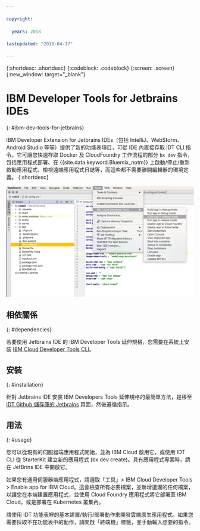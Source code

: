 ```yaml
---

copyright:

  years: 2018

lastupdated: "2018-04-17"

---
```


{:shortdesc: .shortdesc}
{:codeblock: .codeblock}
{:screen: .screen}
{:new_window: target="_blank"}

# IBM Developer Tools for Jetbrains IDEs
{: #ibm-dev-tools-for-jetbrains}

IBM Developer Extension for Jetbrains IDEs（包括 IntelliJ、WebStorm、Android Studio 等等）提供了新的功能表項目，可從 IDE 內直接存取 IDT CLI 指令。它可讓您快速存取 Docker 及 CloudFoundry 工作流程的部分 `bx dev` 指令，包括應用程式部署、在 {{site.data.keyword.Bluemix_notm}} 上啟動/停止/重新啟動應用程式、檢視遠端應用程式日誌等，而這些都不需要離開編輯器的環境定義。
{:shortdesc}

![在 WebStorm IDE 內執行之 IBM Developer Tools 的畫面擷取。](jetbrains.png "在 WebStorm IDE 內執行的 IDT 功能表範例")

## 相依關係
{: #dependencies}

若要使用 Jetbrains IDE 的 IBM Developer Tools 延伸規格，您需要在系統上安裝 [IBM Cloud Developer Tools CLI](index.html)。

## 安裝
{: #installation}

針對 Jetbrains IDE 安裝 IBM Developers Tools 延伸規格的最簡單方法，是移至 [IDT Github 儲存庫的 Jetbrains](https://github.com/IBM-Cloud/ibm-cloud-developer-tools/tree/master/jetbrains) 頁面，然後遵循指示。

## 用法
{: #usage}

您可以從現有的伺服器端應用程式開始，並為 IBM Cloud 啟用它，或使用 IDT CLI 從 StarterKit 建立新的應用程式 (bx dev create)。具有應用程式專案時，請在 JetBrins IDE 中開啟它。

如果您有通用伺服器端應用程式，請選取「工具」> IBM Cloud Developer Tools > Enable app for IBM Cloud。這會檢查所有必要檔案，並新增遺漏的任何檔案，以讓您在本端建置應用程式，並使用 Cloud Foundry 應用程式將它部署至 IBM Cloud，或是部署在 Kubernetes 叢集內。

請使用 IDT 功能表裡的基本建置/執行/部署動作來開發雲端原生應用程式。如果您需要採取不在功能表中的動作，請開啟「終端機」標籤，並手動輸入想要的指令。

